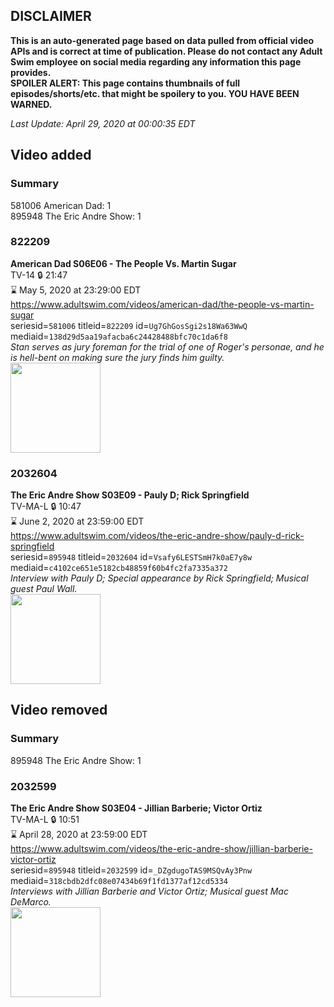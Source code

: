 ## DISCLAIMER
**This is an auto-generated page based on data pulled from official video APIs and is correct at time of publication. Please do not contact any Adult Swim employee on social media regarding any information this page provides.**  
**SPOILER ALERT: This page contains thumbnails of full episodes/shorts/etc. that might be spoilery to you. YOU HAVE BEEN WARNED.**  

_Last Update: April 29, 2020 at 00:00:35 EDT_
## Video added
### Summary
581006 American Dad: 1  
895948 The Eric Andre Show: 1  
### 822209
**American Dad S06E06 - The People Vs. Martin Sugar**  
TV-14 🔒 21:47  
⌛ May 5, 2020 at 23:29:00 EDT  
https://www.adultswim.com/videos/american-dad/the-people-vs-martin-sugar  
seriesid=`581006` titleid=`822209` id=`Ug7GhGosSgi2s18Wa63WwQ` mediaid=`138d29d5aa19afacba6c24428488bfc70c1da6f8`  
_Stan serves as jury foreman for the trial of one of Roger's personae, and he is hell-bent on making sure the jury finds him guilty._  
<a href="https://i.cdn.turner.com/adultswim/big/image-upload/thumbnails/thumb-2_image-15299517583488.jpg"><img src="https://i.cdn.turner.com/adultswim/big/image-upload/thumbnails/thumb-2_image-15299517583488.jpg" height="144px" /></a>
### 2032604
**The Eric Andre Show S03E09 - Pauly D; Rick Springfield**  
TV-MA-L 🔒 10:47  
⌛ June 2, 2020 at 23:59:00 EDT  
https://www.adultswim.com/videos/the-eric-andre-show/pauly-d-rick-springfield  
seriesid=`895948` titleid=`2032604` id=`Vsafy6LESTSmH7k0aE7y8w` mediaid=`c4102ce651e5182cb48859f60b4fc2fa7335a372`  
_Interview with Pauly D; Special appearance by Rick Springfield; Musical guest Paul Wall._  
<a href="https://media.cdn.adultswim.com/uploads/20200304/thumbnails/2_20341617572-ericandre_029_dup-20141211.jpg"><img src="https://media.cdn.adultswim.com/uploads/20200304/thumbnails/2_20341617572-ericandre_029_dup-20141211.jpg" height="144px" /></a>
## Video removed
### Summary
895948 The Eric Andre Show: 1  
### 2032599
**The Eric Andre Show S03E04 - Jillian Barberie; Victor Ortiz**  
TV-MA-L 🔒 10:51  
⌛ April 28, 2020 at 23:59:00 EDT  
https://www.adultswim.com/videos/the-eric-andre-show/jillian-barberie-victor-ortiz  
seriesid=`895948` titleid=`2032599` id=`_DZgdugoTAS9MSQvAy3Pnw` mediaid=`318cbdb2dfc08e07434b69f1fd1377af12cd5334`  
_Interviews with Jillian Barberie and Victor Ortiz; Musical guest Mac DeMarco._  
<a href="https://media.cdn.adultswim.com/uploads/20200304/thumbnails/2_2034161679-ericandre_024_dup-20141113.jpg"><img src="https://media.cdn.adultswim.com/uploads/20200304/thumbnails/2_2034161679-ericandre_024_dup-20141113.jpg" height="144px" /></a>
